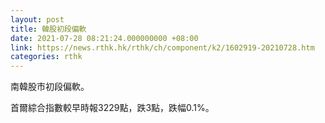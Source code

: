```yaml
---
layout: post
title: 韓股初段偏軟
date: 2021-07-28 08:21:24.000000000 +08:00
link: https://news.rthk.hk/rthk/ch/component/k2/1602919-20210728.htm
categories: rthk
---
```


南韓股市初段偏軟。

首爾綜合指數較早時報3229點，跌3點，跌幅0.1%。
